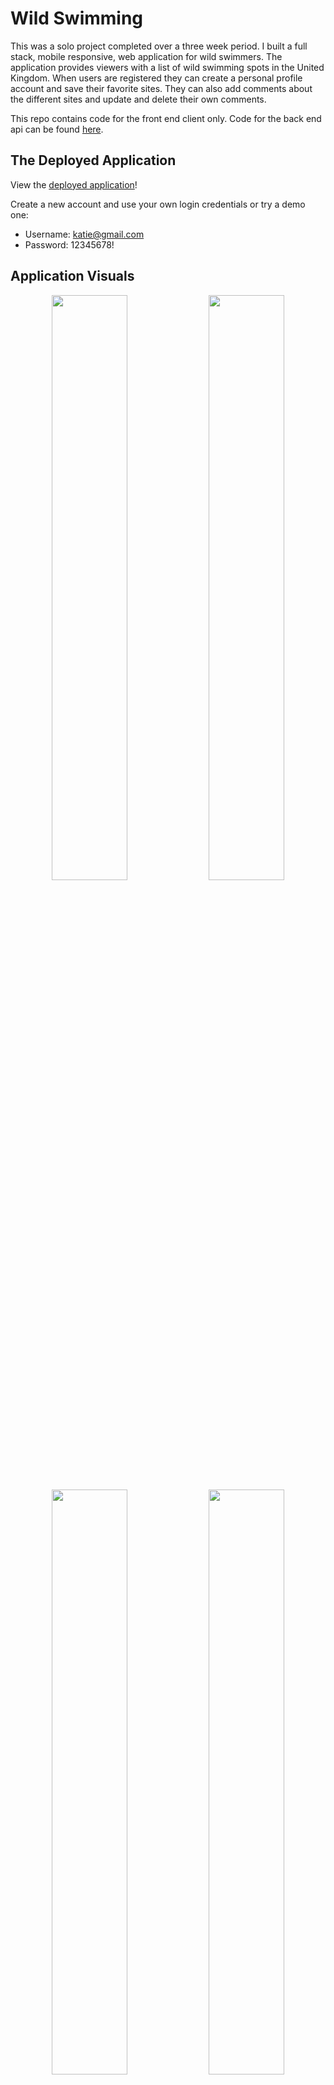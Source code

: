# Wild Swimming

This was a solo project completed over a three week period. I built a full stack, mobile responsive, web application for wild swimmers. The application provides viewers with a list of wild swimming spots in the United Kingdom. When users are registered they can create a personal profile account and save their favorite sites. They can also add comments about the different sites and update and delete their own comments.

This repo contains code for the front end client only. Code for the back end api can be found [here](https://github.com/kpetersen04/Wild-Swimming-API).

## The Deployed Application

View the [deployed application](https://wild-swimming.netlify.app/)!

Create a new account and use your own login credentials or try a demo one:

- Username: katie@gmail.com
- Password: 12345678!

## Application Visuals

<p align="center">
<img src="./assets/readme/homePage.png" width="49%"/>
<img src="./assets/readme/About.gif" width="49%"/>
<img src="./assets/readme/comment.gif" width="49%"/>
<img src="./assets/readme/myProfile.gif" width="49%"/>
</p>
<p align="center">
<img src="./assets/readme/Login.png" width="49%"/>
<img src="./assets/readme/Register.gif" width="49%"/>
</p>

## Responsive Design

<p align="center">
<img src="./assets/readme/mHomePage.png" width="25%"/>
<img src="./assets/readme/mSignIn.png" width="25%"/>
<img src="./assets/readme/mRegister.png" width="25%"/>
</p>

<p align="center">
<img src="./assets/readme/mAbout.gif" width="25%"/>
<img src="./assets/readme/mRegionalSites.gif" width="25%"/>
<img src="./assets/readme/mMyProfile.gif" width="25%"/>
</p>

## Tech Stack

Frontend

- React (SPA)
- React-Router-Dom
- Axios
- React-Bootstrap
- CSS with Sass
- Cloudinary

Backend

- Python + Django Rest Framework
- PostgreSQL
- JSON Web Token (JWT)

Development and Deployment

- Git, GitHub
- Excalidraw
- Postman
- Npm + Pipenv
- Netlify
- Heroku

## The Brief

- Build a full-stack application
- Consume an API with a separate React frontend
- Use a Python Django API using Django REST Framework to serve your data from a Postgres database
- Be a complete product with multiple relationships and CRUD functionality for different models
- Be deployed online
- Completed within a three week deadline

## Planning

I used excalidraw during my planning process to wireframe my application and get an idea of what my final application would look like. This also helped me to confirm what functionality I would require for each aspect of the application.

<p align="center">
<img src="./assets/readme/wireframeFull.png">
</p>

I also used QuickDBD to create an entity relationship diagram. While this required a significant amount of effort at the start, doing this was one of the best things I did during my project as it allowed me to understand my data and how it was connected via different models. This pre-work resulted in faster code production when I started work on my back end.

As I progressed through my build, my understanding and requirements of my data changed and I continued to update my entity relationship diagram to ensure organization and full understanding throughout the project.

Here you can see my original entity relationship diagram.

<p align="center">
<img src="./assets/readme/quickdbOriginal.png" width="80%">
</p>

And here you can see the final version, which was updated as I built my application.

<p align="center">
<img src="./assets/readme/quickdbFinal.png" width="80%">
</p>

## Building the Back End

The back end of my application was built using Python and Django Rest Framework. It includes five models - Swim site, Region, Favorite, Comment and User. By using PopulatedSerializers across these models I was able to link them together, allowing me to get information for separate models by using a get request only on one. For example by creating a PopulatedUserSerializer that contained comments and favorites, I could access the details for these two additional Models when using a get request just for the User.

```Python
class PopulatedUserSerializer(UserSerializer):
    comments = CommentSerializer(many=True)
    favorites = PopulatedFavoriteSerializer(many=True)
```

```Python
class UserDetailView(APIView):

    def get_user(self, pk):
        try:
            return User.objects.get(pk=pk)
        except User.DoesNotExist:
            raise NotFound(detail="No user with that id can be found.")

    def get(self, _request, pk):
        user = self.get_user(pk=pk)
        serialized_user = PopulatedUserSerializer(user)
        return Response(serialized_user.data, status=status.HTTP_200_OK)
```

The user favorites were also managed in the back end. When a user tries to add a favorite swim site on the frontend, the API view 'FavoriteListView' in the back end first checks that the user is permitted to add a favorite with the permission_classes = (IsAuthenticated, ).

The post method then checks if that user already has a favorite item with the same site that was created by the logged in user.

By filtering the Favorite objects with .first(), the first Favorite object found with the matching requirements is returned to confirm that it already exists. If it does already exist, a response is returned to confirm that the user has already added that particular site to their favorites. In this way the user is prevented from having duplicates of the same site added to their favorites.

If the site doesn't already exist within the user's favorites and the required data is included in the POST request to this view then a new Favorite object is created and saved for the user.

```Python
class FavoriteListView(APIView):
    permission_classes = (IsAuthenticated, )
    def post(self, request):
        fav_already_exists = Favorite.objects.filter(
        site = request.data['site'],
        created_by = request.user.id
        ).first()

        if fav_already_exists:
            return Response({'detail': "You've already saved this site as a favorite."}, status=status.HTTP_422_UNPROCESSABLE_ENTITY)
        favorite_to_create = FavoriteSerializer(data=request.data)

        try:
            favorite_to_create.is_valid()
            favorite_to_create.save()
            return Response(favorite_to_create.data, status=status.HTTP_201_CREATED)
        except IntegrityError as e:
            return Response({"detail": str(e)}, status=status.HTTP_422_UNPROCESSABLE_ENTITY)
        except AssertionError as e:
            return Response({"detail": str(e)}, status=status.HTTP_422_UNPROCESSABLE_ENTITY)
        except:
            return Response('Unprocessable Entity', status=status.HTTP_422_UNPROCESSABLE_ENTITY)
```

## Building the Front End

One of the sections I enjoyed working on the most was the comments section of a single swim sit. When a user is logged in and they are the creator of a comment, their comment view appears different to other users as they have the ability to update and/or delete their comment entirely.

<p align="center">
<img src="./assets/readme/commentsImage.png">
</p>
The alternative view is displayed when the showButtons state is set to true. This is done by checking whether the user is confirmed as the CommentOwner. A CommentOwner is determined by checking whether the created_by.id from the comments data and the userId which is stored in local Storage match.

```JavaScript
  const [showButtons, setShowButtons] = useState(isCommentOwner);
```

If the showButtons state is set to true, the following code allows the delete comment button to appear.

```JavaScript
   <div className="comment-title">
          <Card.Title>
            {firstName} {lastName} says:
          </Card.Title>
          {showButtons && (
            <>
              {!isEditing && (
                <Button
                  variant="outline-secondary"
                  className="_delete-button"
                  onClick={deleteComment}
                >
                  x
                </Button>
              )}
            </>
          )}
        </div>
```

In a separate section of the comment card, the showButton state that has a value of true would allow the 'Edit my comment' button to be displayed. By doing this, only the user who created the comment is able to update and/or delete their own comment.

```JavaScript
<Card.Text className="date-stamp-text">
            Posted on {commentPosted}.{" "}
            {showButtons && (
              <Button
                className="edit-comment-button"
                variant="link"
                size="sm"
                onClick={(e) => setIsEditing(true)}
              >
                Edit my comment
              </Button>
            )}
          </Card.Text>
```

Included within the first showButtons code above (starts with a div with a classname of ‘comment-title’) is a nested ternary operator and if the isEditing state is set to false, then the button to delete comment is available to the user. However, if the isEditing state is set to true, the comment delete button is removed.

This is because when the idEditing state is set to true, the below code is included in the comment card which allows the user to update their comment text. If they decide they don't want to update the text after pressing 'Edit my comment' the new 'close-update-button' that appears to the right of the text will allow the user to exit the update without making any changes. The onClick callback function also updates the isEditing state back to false, meaning that the delete comment button will re-appear.

```JavaScript
{isEditing ? (
            <Form
              className="comment-text with-button"
              onSubmit={submitUpdatedComment}
            >
              <Form.Control
                className="comment-text-field"
                type="text"
                value={updatedComment.text}
                name="text"
                onChange={(e) =>
                  setUpdatedComment({
                    ...updatedComment,
                    text: e.target.value,
                  })
                }
              />
              <Button
                variant="outline-secondary"
                className="close-update-button"
                onClick={(e) => setIsEditing(false)}
              >
                x
              </Button>
            </Form>
          ) : (
            <Card.Text className="comment-text">{text}</Card.Text>
          )}
```

Another aspect of my code which I was quite proud of is managing the favoriting of swim sites. I found the POST and DELETE requests to add and delete a favorite site from a user's Favorites quite straightforward but one aspect I had to put in some extra work was getting the heart to appear favorited (outlined in red) when different users were logged in and also to remain ‘favorited’ once the user reloaded the page or moved between the application’s page and back.

To ensure a site was showing as a favorite when required, I included a separate function within the fetchData function that would set the value of the swimSiteId to data.id.

```JavaScript
   if (isLoggedIn) {
          checkForFavorite({ swimSiteId: data.id });
        }
```

The swimSiteId was then passed to the check ForFavorite function as an argument. The userFavorites was then filtered for any object where the fav.site.id matched the swimSiteId.

```JavaScript
  const checkForFavorite = async ({ swimSiteId }) => {
    try {
      const user = await axios.get(`${DEV_API_URL}/auth/user/${userId}/`);
      const userFavorites = user.data.favorites;
      const foundFavorite = userFavorites.filter(
        (fav) => fav.site.id === swimSiteId
      );

      if (foundFavorite.length === 0) {
        setIsFavorite(false);
      } else {
        const favoriteId = foundFavorite[0].id;
        setFavoriteId(foundFavorite[0].id);
        setIsFavorite(foundFavorite.length === 1);
      }
      setIsLoading(false);
      setShowError(false);
    } catch (err) {
      setIsLoading(false);
      setShowError(true);
      setError("Network Error, please try again later.");
    }
  };
```

If the foundFavorite variable had a length of one then the setIsFavorite state was updated to true and the heart would be styled with the '\_current-favorite' class giving it a red outline, if it wasn't a favorite it would appear outlined in gray.

```JavaScript
{isFavorite ? (
              <span
                className=" _heart _current-favorite"
                onClick={deleteFromFavorites}
              >
                &#9825;
              </span>
            ) : (
              <span className=" _heart _not-favorited" onClick={addToFavorites}>
                &#9825;
              </span>
            )}
          </div>
```

By doing this the user would always be able to tell which site they had favorited and could move between the pages of the application and have their favorites remain consistent.

## Wins

**Mobile responsive:** The application is fully mobile responsive. While I did use Bootstrap, which comes with some in-built responsive behavior, the majority of the pages required work with media queries to make them fully responsive. Putting in the work to make the application responsive at different views was actually something I found I significantly enjoyed.

**Full ownership:** Independently creating a full application with personal responsibility for all functionality, some of which I didn't have experience in from my previous group project. When I planned my project I did worry that perhaps I had overextended myself as I had included plans for more than we had been able to accomplish as a group of three in my previous project. But I managed to meet the required deadline with all MVP functionality I had originally planned for.

## Challenges

**Uploading a profile photo as a new user:**
My back end User model required a new user to include a profile photo when they completed registration. At first I attempted to set the profile_photo to models.ImageField(). Although I struggled to get the photo to upload I finally managed to do it with this using an onChange function used on the register form inputs. The profile photo form input accepted 'image/\*' and was set at a type of 'file'.

The onChange function took the initial reigisterFormData and spread the new content into it, taking the event target name as the property name and updating the value of it with the event target value. For the profile picture to work, I used a ternary operator to check whether the event target name was set to profile_photo. If it was, then the files array of the target element took the first file selected by the user and used that as the value of the profile_photo property.

If there is no file included then the value of the profile_photo property is left as it was assigned in its original state.

```JavaScript
  const onChange = (e) => {
    console.log(e.target.value);
    setRegisterFormData({
      ...registerFormData,
      [e.target.name]: e.target.value,
      profile_photo:
        e.target.name === "profile_photo"
          ? e.target.files[0]
          : registerFormData.profile_photo,
    });
  };
```

I then used a POST request to the database with the updated regsiterFormData , including a Content-Type "multipart/form-data" in the headers that was also posted.

```JavaScript
const response = await axios.post(
        `${DEV_API_URL}/auth/register/`,
        registerFormData,
        {
          headers: {
            "Content-Type": "multipart/form-data",
          },
        }
      );
```

In doing this I was able to upload a profile photo and save it locally to my back end code but I was not able to fetch the profile photo to be displayed on the screen.

To resolve this, I ended up using Cloudinary, a cloud-based image and video management service. By changing the onClick on my profile_photo upload button to the following function:

```JavaScript
  const uploadPhoto = (e) => {
    myWidget.open();
  };
```

and using the the myWidget variable as set out in the Cloudinary documentation I was able to get an upload widget to open that allowed the user to select a file from their local storage and upload it to my cloud environment, 'def0or8o' with an upload preset used for uploading files.

A callback function is then used when the upload is completed. If an error occurs, the error argument is set to an error message and if it is successful a URL for the uploaded file is returned.

I then used the returned url to set the value of the ImageURL and then updated the registerFormData so that the value of the profile_photo property was the returned url.

```JavaScript
 const myWidget = cloudinary.createUploadWidget(
    {
      cloudName: "de7f0or8o",
      uploadPreset: "ws_profile_photos",
    },
    (error, result) => {
      if (!error && result && result.event === "success") {
        // console.log("Done, here is the image info: ", result.info);
        const { url } = result.info;
        setRegisterFormData({
          ...registerFormData,
          profile_photo: url,
        });
      }
    }
  );
```

I found this aspect of my code quite a challenge but I was very proud in the end that I was able to find a solution that allows me to access and make use of the profile photo for the users.

## Bugs

- The ‘Add a comment’ button is not currently updated in the same way as the ‘Edit my comment’ button, so the user has to reload the page if they click on this button and then decide they don’t want to add a comment.

- When the logged in user clicks on their photo in the comments section, they navigate to ‘/user-account/7’ instead of ‘/my-account/7’. Although this is incorrect, I did ensure that a logged in user could still edit their favorites when viewing their account via ‘/user-account/7’.

## Future Features

- Add in a four star rating function by allowing users to submit a rating out of 5 for each swim site and then take the average of all ratings.
- While users are able to view the profiles of other user's via the photos on the comments, I wanted to build this out further to make it more obvious this was a feature of the application. I also wanted to add in the functionality to follow other registered users.

## Key Learnings

Although this was an independent project, I often asked my classmates for help and gave help when I or they were blocked on a piece of their code. It was amazing to see how much we could resolve together by talking through our code and having another set of eyes look at a problem.

It gave me a boost in confidence to know I could help others at this early stage in my learning process but it was also a valuable lesson in how much can be resolved without having to access the expert knowledge available to me (in the form of teachers in this situation).
